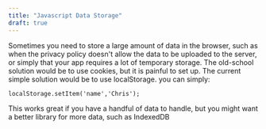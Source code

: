 ```yaml
---
title: "Javascript Data Storage"
draft: true
---
```


Sometimes you need to store a large amount of data in the browser, such as when the privacy policy doesn't allow the data to be uploaded to the server, or simply that your app requires a lot of temporary storage.
The old-school solution would be to use cookies, but it is painful to set up. The current simple solution would be to use localStorage. you can simply:

```
localStorage.setItem('name','Chris');
```

This works great if you have a handful of data to handle, but you might want a better library for more data, such as IndexedDB